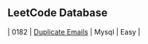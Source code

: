 ## LeetCode Database
| 0182 | [Duplicate Emails](https://leetcode-cn.com/problems/duplicate-emails/) | Mysql | Easy |